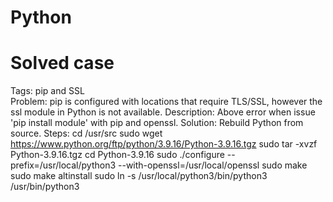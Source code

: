 # Python


# Solved case 
Tags: pip and SSL  
Problem: pip is configured with locations that require TLS/SSL, however the ssl module in Python is not available. 
Description: Above error when issue 'pip install module' with pip and openssl. 
Solution: Rebuild Python from source. 
Steps: 
cd /usr/src 
sudo wget https://www.python.org/ftp/python/3.9.16/Python-3.9.16.tgz 
sudo tar -xvzf Python-3.9.16.tgz 
cd Python-3.9.16 
sudo ./configure --prefix=/usr/local/python3 --with-openssl=/usr/local/openssl 
sudo make 
sudo make altinstall 
sudo ln -s /usr/local/python3/bin/python3 /usr/bin/python3 
